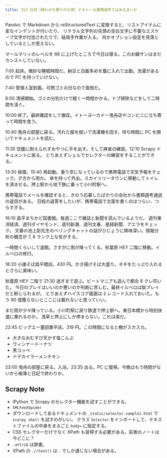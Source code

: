 ```yaml
---
title: 313 日目（晴れのち曇りのち雨）テキトーな書類選考ではあるまいか
---
```


Pandoc で Markdown から reStructuredText に変換すると、リストアイテムに変なインデントが付いたり、
リテラル文字列の先頭の空白文字に不要なエスケープ文字が付加されたりで、結局手作業が入る。
何かオプション設定を見落としているとしか思えない。

マールマリィのレベルを 66 に上げたところで今日は寝る。このお嬢サンはまだカンストしていない。

7:05 起床。微妙な睡眠時間だ。納豆と白飯多めを腹に入れて出勤。洗濯があるので PC を持っていけない。

7:40 管理人室到着。可燃ゴミの日なので面倒だ。

8:00 清掃開始。ゴミの分別だけで軽く一時間かかる。ドブ掃除などをして二時間を凌ぐ。

10:00 終了。最終確認をして撤収。イトーヨーカドー曳舟店やコンビニに立ち寄って時間を食う。

10:40 曳舟の部屋に戻る。汚れた服を脱いで洗濯機を回す。待ち時間に PC を開いてドキュメントを読む。

11:35 空腹に耐えられずおやつに手を出す。そして麻雀の練習。12:10 Scrapy ドキュメントに戻る。
とりあえずシェルでセレクターの練習をすることができる。

13:30 昼寝。15:40 再起動。曇り空になっているので携帯電話で天気予報をチェック。夕方から雨か。
傘を持って外出。スカイツリータウンに移動してトイレを済ませる。押上駅から地下鉄に乗って小川町駅へ。

携帯電話でメールを確認すると、きのう応募したばかりの会社から書類選考通過の返信がある。
日程の返答をしたいが、携帯電話で文面を書くのはつらい、つらすぎる。

16:10 昌平まちかど図書館。毎週ここで雑誌と新聞を読んでいるようだ。
週刊東洋経済、週刊ダイヤモンド、週刊新潮、週刊文春、産経新聞、アエラをチェック。
文春の池上彰先生のベリングキャットの話がひじょうに興味深い。情報分析の概念が 7, 8 ランク上な気がする。

一時間くらいして退館。さすがに雨が降ってくる。秋葉原 HEY 二階に移動。イルベロの修行。

18:20 小諸そば昌平橋店。430 円。かき揚げそば大盛り。ネギをたっぷり入れるとさらに美味い。

秋葉原 HEY 二階で 21:30 過ぎまで遊ぶ。ビートマニアも遊んで都合 8 クレ叩いた。
今日のプレイはいいのか悪いのか判断に苦しむ。最終イルベロは駄プレイだと断じられるが。
とりあえずハイスコア画面は 2 レコード入れておいた。もう 90 億獲らないとここには載れないと思っていい。

まだ雨が少々降っている。小川町駅に戻り鉄道で押上駅へ。東日本橋から特別快速に乗れるのか。
浅草と押上にしか停まらない。これは楽だ。

22:45 ビッグエー墨田業平店。319 円。この時間になると棚がスカスカ。

* 大きなおむすび天かす塩こんぶ
* ウィンナードーナツ
* 黒コッペ
* ドデカイラーメンチキン

23:00 曳舟の部屋に戻る。入浴。23:35 出る。PC に復帰。今晩はもう時間がないから帳簿と日記で終わりか。

## Scrapy Note

* IPython で Scrapy のセレクター機能を試すことができる。
* `XMLFeedSpider`
* ダウンロードしてあるドキュメントの `_static/selector-sample1.html` で `scarpy shell` を試すのがいい。
  クラス `Selector` をインポートして、テキストファイルの中身をまるごと `body=` に指定する。
* CSS セレクターだけでなく XPath も習得する必要がある。前者のノートは今どこに？
* `.attrib` は辞書。
* XPath の `.//text()` は `.` でしか通じない場合がある。
